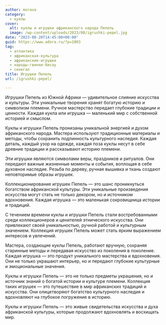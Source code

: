 ```yaml
---
author: morava
category:
  - куклы
cover:
  alt: куклы и игрушки африканского народа Пепель
  image: /wp-content/uploads/2023/08/igrushki-pepel.jpg
date: "2023-08-20T14:45:00+00:00"
guid: https://www.adora.ru/?p=1003
tag:
  - атлантика
  - африканская-культура
  - африканские-игрушки
  - народы-гвинеи-бисау
  - сенегал
title: Игрушки Пепель
url: /igrushki-pepel/

---
```

Игрушки Пепель из Южной Африки — удивительное слияние искусства и культуры. Эти уникальные творения хранят богатую историю и символизм племени. Ручное мастерство передает глубокие традиции и ценности. Каждая кукла или игрушка — маленький мир с собственной историей и смыслом.

Куклы и игрушки Пепель пронизаны уникальной энергией и духом африканского народа. Мастера используют традиционные материалы и методы, чтобы сохранить подлинность культурного наследия. Каждая деталь, каждый узор на одежде, каждая поза куклы несут в себе древние традиции и рассказывают историю племени.

Эти игрушки являются символами веры, праздников и ритуалов. Они передают важные жизненные моменты и события, воплощая в себе духовное наследие. Резьба по дереву, ручная вышивка и ткань создают неповторимые образы игрушек.

Коллекционирование игрушек Пепель — это шанс проникнуться богатством африканской культуры. Эти уникальные произведения искусства могут стать не только декором, но и источником вдохновения. Каждая игрушка — это маленькая сокровищница истории и традиций.

С течением времени куклы и игрушки Пепель стали востребованными среди коллекционеров и ценителей этнического искусства. Они привлекают своей уникальностью, ручной работой и культурным значением. Коллекция игрушек Пепель может стать ярким выражением интересов и увлечений.

Мастера, создающие куклы Пепель, работают вручную, сохраняя старинные методы и передавая искусство из поколения в поколение. Каждая игрушка — это продукт уникального мастерства и вдохновения. Они не только украшают интерьер, но и передают глубокие культурные и эмоциональные значения.

Куклы и игрушки Пепель — это не только предметы украшения, но и источник знаний о богатой истории и культуре племени. Коллекция таких игрушек — это путешествие в мир африканских традиций и искусства. Они олицетворяют богатство культурного наследия и вдохновляют на глубокое погружение в историю.

Куклы и игрушки Пепель — это живые свидетельства искусства и духа африканской культуры, которые продолжают вдохновлять и восхищать мир.
